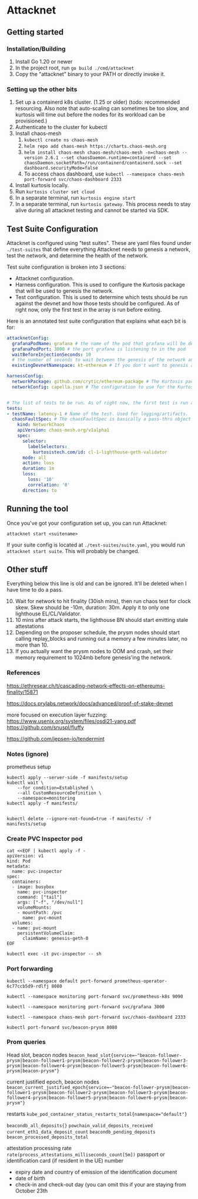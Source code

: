 # Attacknet

## Getting started

### Installation/Building

1. Install Go 1.20 or newer
2. In the project root, run `go build ./cmd/attacknet`
3. Copy the "attacknet" binary to your PATH or directly invoke it.

### Setting up the other bits

1. Set up a containerd k8s cluster. (1.25 or older) (todo: recommended resourcing. Also note that auto-scaling can 
   sometimes be too slow, and kurtosis will time out before the nodes for its workload can be provisioned.)
2. Authenticate to the cluster for kubectl
3. Install chaos-mesh
   1. `kubectl create ns chaos-mesh`
   2. `helm repo add chaos-mesh https://charts.chaos-mesh.org`
   3. `helm install chaos-mesh chaos-mesh/chaos-mesh -n=chaos-mesh --version 2.6.1 --set chaosDaemon.runtime=containerd --set chaosDaemon.socketPath=/run/containerd/containerd.sock --set dashboard.securityMode=false`
   4. To access chaos dashboard, use `kubectl --namespace chaos-mesh port-forward svc/chaos-dashboard 2333`
4. Install kurtosis locally.
5. Run `kurtosis cluster set cloud`
6. In a separate terminal, run `kurtosis engine start`
7. In a separate terminal, run `kurtosis gateway`. This process needs to stay alive during all attacknet testing and cannot be started via SDK.

## Test Suite Configuration

Attacknet is configured using "test suites". These are yaml files found under `./test-suites` that define everything 
Attacknet needs to genesis a network, test the network, and determine the health of the network.

Test suite configuration is broken into 3 sections:
- Attacknet configuration.
- Harness configuration. This is used to configure the Kurtosis package that will be used to genesis the network. 
- Test configuration. This is used to determine which tests should be run against the devnet and how those tests 
  should be configured. As of right now, only the first test in the array is run before exiting.

Here is an annotated test suite configuration that explains what each bit is for:
```yaml
attacknetConfig:
  grafanaPodName: grafana # the name of the pod that grafana will be deployed to. 
  grafanaPodPort: 3000 # the port grafana is listening to in the pod
  waitBeforeInjectionSeconds: 10 
  # the number of seconds to wait between the genesis of the network and the injection of faults. To wait for finality, use 25 mins (1500 secs)
  existingDevnetNamespace: kt-ethereum # If you don't want to genesis a new network, you can specify an existing namespace that contains a Kurtosis enclave and run tests against it instead. I'm expecting this to only be useful for dev/tool testing. Exclude this parameter for normal operation.

harnessConfig:
  networkPackage: github.com/crytic/ethereum-package # The Kurtosis package to deploy to instrument the devnet.
  networkConfig: capella.json # The configuration to use for the Kurtosis package. These live in ./network-configs and are referenced by their filename. 


# The list of tests to be run. As of right now, the first test is run and the tool terminates. In the future, we will genesis single-use devnets for each test, run the test, and terminate once all the tests are completed and all the enclaves are cleaned up.
tests:
- testName: latency-1 # Name of the test. Used for logging/artifacts.
  chaosFaultSpec: # The chaosFaultSpec is basically a pass-thru object for Chaos Mesh fault resources. This means we can support every possible fault out-of-the-box, but slightly complicates generating the configuration. To determine the schema for each fault type, check the Chaos Mesh docs: https://chaos-mesh.org/docs/simulate-network-chaos-on-kubernetes/. One issue with this method is that Attacknet can't verify whether your faultSpec is valid until it tries to create the resource in Kubernetes, and that comes after genesis which takes a long time on its own. If you run into schema validation issues, try creating these objects directly in Kubernetes to hasten the debug cycle. 
    kind: NetworkChaos
    apiVersion: chaos-mesh.org/v1alpha1
    spec:
      selector:
        labelSelectors:
          kurtosistech.com/id: cl-1-lighthouse-geth-validator
      mode: all
      action: loss
      duration: 1m
      loss:
        loss: '10'
        correlation: '0'
      direction: to

```


## Running the tool

Once you've got your configuration set up, you can run Attacknet:

`attacknet start <suitename>`

If your suite config is located at `./test-suites/suite.yaml`, you would run `attacknet start suite`. This will 
probably be changed.









## Other stuff

Everything below this line is old and can be ignored. It'll be deleted when I have time to do a pass.


10. Wait for network to hit finality (30ish mins), then run chaos test for clock skew. Skew should be -10m, duration: 30m. Apply it to only one lighthouse EL/CL/Validator. 
11. 10 mins after attack starts, the lighthouse BN should start emitting stale attestations
12. Depending on the proposer schedule, the prysm nodes should start calling replay_blocks and running out a memory a few minutes later, no more than 10.
13. If you actually want the prysm nodes to OOM and crash, set their memory requirement to 1024mb before genesis'ing the network.

### References

https://ethresear.ch/t/cascading-network-effects-on-ethereums-finality/15871

https://docs.prylabs.network/docs/advanced/proof-of-stake-devnet

more focused on execution layer fuzzing:
https://www.usenix.org/system/files/osdi21-yang.pdf
https://github.com/snuspl/fluffy


https://github.com/jepsen-io/tendermint


### Notes (ignore)

prometheus setup
```
kubectl apply --server-side -f manifests/setup
kubectl wait \
	--for condition=Established \
	--all CustomResourceDefinition \
	--namespace=monitoring
kubectl apply -f manifests/


kubectl delete --ignore-not-found=true -f manifests/ -f manifests/setup
```

### Create PVC Inspector pod
```
cat <<EOF | kubectl apply -f -
apiVersion: v1
kind: Pod
metadata:
  name: pvc-inspector
spec:
  containers:
  - image: busybox
    name: pvc-inspector
    command: ["tail"]
    args: ["-f", "/dev/null"]
    volumeMounts:
    - mountPath: /pvc
      name: pvc-mount
  volumes:
  - name: pvc-mount
    persistentVolumeClaim:
      claimName: genesis-geth-0
EOF
```

`kubectl exec -it pvc-inspector -- sh`


### Port forwarding

```
kubectl --namespace default port-forward prometheus-operator-6c77ccb5d9-rdlfj 8080
```

```
kubectl --namespace monitoring port-forward svc/prometheus-k8s 9090
```

```
kubectl --namespace monitoring port-forward svc/grafana 3000
```

```
kubectl --namespace chaos-mesh port-forward svc/chaos-dashboard 2333
```


```
kubectl port-forward svc/beacon-prysm 8080
```

### Prom queries

Head slot, beacon nodes
`beacon_head_slot{service=~"beacon-follower-prysm|beacon-follower1-prysm|beacon-follower2-prysm|beacon-follower3-prysm|beacon-follower4-prysm|beacon-follower5-prysm|beacon-follower6-prysm|beacon-prysm"}`

current justified epoch, beacon nodes
`beacon_current_justified_epoch{service=~"beacon-follower-prysm|beacon-follower1-prysm|beacon-follower2-prysm|beacon-follower3-prysm|beacon-follower4-prysm|beacon-follower5-prysm|beacon-follower6-prysm|beacon-prysm"}`

restarts
`kube_pod_container_status_restarts_total{namespace="default"}`


`beacondb_all_deposits{}`
`powchain_valid_deposits_received`
`current_eth1_data_deposit_count`
`beacondb_pending_deposits`
`beacon_processed_deposits_total`

attestation processing rate
`rate(process_attestations_milliseconds_count[5m])`
 passport or identification card (if resident in the UE) number
  + expiry date and country of emission of the identification document
  + date of birth
  + check-in and check-out day (you can omit this if your are staying from October 23th